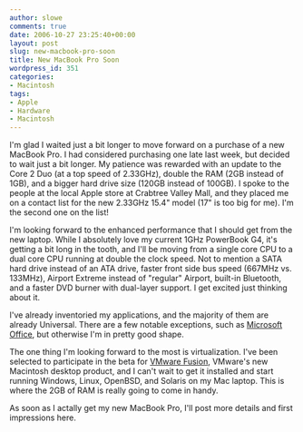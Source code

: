 ```yaml
---
author: slowe
comments: true
date: 2006-10-27 23:25:40+00:00
layout: post
slug: new-macbook-pro-soon
title: New MacBook Pro Soon
wordpress_id: 351
categories:
- Macintosh
tags:
- Apple
- Hardware
- Macintosh
---
```


I'm glad I waited just a bit longer to move forward on a purchase of a new MacBook Pro. I had considered purchasing one late last week, but decided to wait just a bit longer. My patience was rewarded with an update to the Core 2 Duo (at a top speed of 2.33GHz), double the RAM (2GB instead of 1GB), and a bigger hard drive size (120GB instead of 100GB). I spoke to the people at the local Apple store at Crabtree Valley Mall, and they placed me on a contact list for the new 2.33GHz 15.4" model (17" is too big for me). I'm the second one on the list!

I'm looking forward to the enhanced performance that I should get from the new laptop. While I absolutely love my current 1GHz PowerBook G4, it's getting a bit long in the tooth, and I'll be moving from a single core CPU to a dual core CPU running at double the clock speed. Not to mention a SATA hard drive instead of an ATA drive, faster front side bus speed (667MHz vs. 133MHz), Airport Extreme instead of "regular" Airport, built-in Bluetooth, and a faster DVD burner with dual-layer support. I get excited just thinking about it.

I've already inventoried my applications, and the majority of them are already Universal. There are a few notable exceptions, such as [Microsoft Office](http://www.microsoft.com/mac/otherproducts/officex/officex.aspx?pid=officex), but otherwise I'm in pretty good shape.

The one thing I'm looking forward to the most is virtualization. I've been selected to participate in the beta for [VMware Fusion](http://www.vmware.com/news/releases/mac.html), VMware's new Macintosh desktop product, and I can't wait to get it installed and start running Windows, Linux, OpenBSD, and Solaris on my Mac laptop. This is where the 2GB of RAM is really going to come in handy.

As soon as I actally get my new MacBook Pro, I'll post more details and first impressions here.

